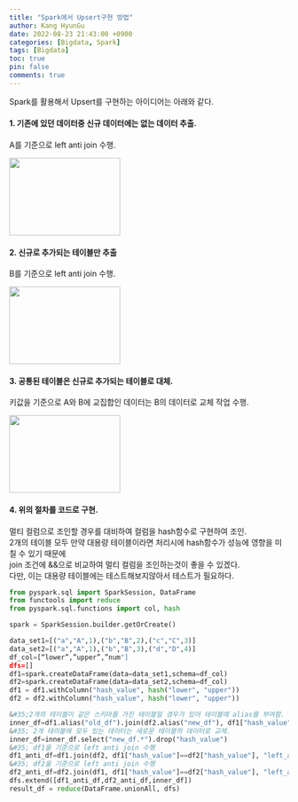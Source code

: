 ```yaml
---
title: "Spark에서 Upsert구현 방법"
author: Kang HyunGu
date: 2022-08-23 21:43:00 +0900
categories: [Bigdata, Spark]
tags: [Bigdata]
toc: true
pin: false
comments: true
---
```


Spark를 활용해서 Upsert를 구현하는 아이디어는 아래와 같다.  
#### 1. 기존에 있던 데이터중 신규 데이터에는 없는 데이터 추출.  
A를 기준으로 left anti join 수행.
<p align="left"> <img src="{{site.url}}/img/posts/left_anti_joinA.png" width="200" height="140"></p>  

#### 2. 신규로 추가되는 테이블만 추출   
B를 기준으로 left anti join 수행.
<p align="left"> <img src="{{site.url}}/img/posts/left_anti_joinB.png" width="200" height="140"></p>  

#### 3. 공통된 테이블은 신규로 추가되는 테이블로 대체.  
키값을 기준으로 A와 B에 교집합인 데이터는 B의 데이터로 교체 작업 수행.
<p align="left"> <img src="{{site.url}}/img/posts/inner_join.png" width="200" height="140"></p>  

#### 4. 위의 절차를 코드로 구현.  
멀티 컬럼으로 조인할 경우를 대비하여 컬럼을 hash함수로 구현하여 조인.  
2개의 테이블 모두 만약 대용량 테이블이라면 처리시에 hash함수가 성능에 영향을 미칠 수 있기 때문에  
join 조건에 &&으로 비교하여 멀티 컬럼을 조인하는것이 좋을 수 있겠다.  
다만, 이는 대용량 테이블에는 테스트해보지않아서 테스트가 필요하다.  
```python
from pyspark.sql import SparkSession, DataFrame
from functools import reduce
from pyspark.sql.functions import col, hash

spark = SparkSession.builder.getOrCreate()

data_set1=[("a","A",1),("b","B",2),("c","C",3)]
data_set2=[("a","A",1),("b","B",3),("d","D",4)]
df_col=[“lower”,”upper”,”num"]
dfs=[]
df1=spark.createDataFrame(data=data_set1,schema=df_col)
df2=spark.createDataFrame(data=data_set2,schema=df_col)
df1 = df1.withColumn("hash_value", hash("lower", "upper"))
df2 = df2.withColumn("hash_value", hash("lower", "upper"))

&#35;2개의 테이블이 같은 스키마를 가진 테이블일 경우가 있어 테이블에 alias를 부여함.
inner_df=df1.alias("old_df").join(df2.alias("new_df"), df1["hash_value"]==df2["hash_value"], "inner")
&#35; 2개 테이블에 모두 있는 데이터는 새로운 테이블의 데이터로 교체.
inner_df=inner_df.select("new_df.*").drop("hash_value")
&#35; df1을 기준으로 left anti join 수행
df1_anti_df=df1.join(df2, df1["hash_value"]==df2["hash_value"], "left_anti").drop("hash_value")
&#35; df2을 기준으로 left anti join 수행
df2_anti_df=df2.join(df1, df1["hash_value"]==df2["hash_value"], "left_anti").drop("hash_value")
dfs.extend([df1_anti_df,df2_anti_df,inner_df])
result_df = reduce(DataFrame.unionAll, dfs)
```
